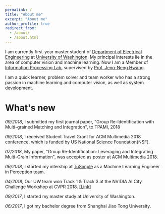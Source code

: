 ```yaml
---
permalink: /
title: "About me"
excerpt: "About me"
author_profile: true
redirect_from: 
  - /about/
  - /about.html
---
```


I am currently first-year master student of [Department of Electrical Engineering](http://www.ee.washington.edu/) at [University of Washington](http://www.washington.edu). My principal interests lie in the area of computer vision and machine learning. Now I am a Member of [Information Processing Lab](http://allison.ee.washington.edu/index_files/Page701.htm), supervised by [Prof. Jenq-Neng Hwang](http://www.ee.washington.edu/people/jenq-neng-hwang/).

I am a quick learner, problem solver and team worker who has a strong passion in machine learning and computer vision, as well as system development.


# What's new
*09/2018*, I submitted my first journal paper, "Group Re-Identification with Multi-grained Matching and Integration", to TPAMI, 2018

*09/2018*, I received Student Travel Grant for ACM Multimedia 2018 conference, which is funded by US National Science Foundation(NSF).

*07/2018*, My paper, "Group Re-Identification: Leveraging and Integrating Multi-Grain Information", was accepted as poster at [ACM Multimedia 2018](http://www.acmmm.org/2018/).

*06/2018*, I started my intership at [TuSimple](http://www.tusimple.com/index-en.html) as a Machine Learning Engineer in Perception team.

*04/2018*, Our UW team won Track 1 & Track 3 at the NVIDIA AI City Challenge Workshop at CVPR 2018. [[Link]](http://www.ee.washington.edu/spotlight/hwangs-team-beats-out-the-competition-in-ai-challenges/)

*09/2017*, I started my master study at University of Washington.

*06/2017*, I got my bachelor degree from Shanghai Jiao Tong University.
